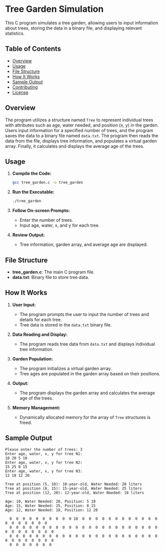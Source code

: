 # Tree Garden Simulation

This C program simulates a tree garden, allowing users to input information about trees, storing the data in a binary file, and displaying relevant statistics.

## Table of Contents
- [Overview](#overview)
- [Usage](#usage)
- [File Structure](#file-structure)
- [How It Works](#how-it-works)
- [Sample Output](#sample-output)
- [Contributing](#contributing)
- [License](#license)

## Overview

The program utilizes a structure named `Tree` to represent individual trees with attributes such as age, water needed, and position (x, y) in the garden. Users input information for a specified number of trees, and the program saves the data to a binary file named `data.txt`. The program then reads the data from the file, displays tree information, and populates a virtual garden array. Finally, it calculates and displays the average age of the trees.

## Usage

1. **Compile the Code:**
   ```bash
   gcc tree_garden.c -o tree_garden
   ```

2. **Run the Executable:**
   ```bash
   ./tree_garden
   ```

3. **Follow On-screen Prompts:**
   - Enter the number of trees.
   - Input age, water, x, and y for each tree.

4. **Review Output:**
   - Tree information, garden array, and average age are displayed.

## File Structure

- **tree_garden.c**: The main C program file.
- **data.txt**: Binary file to store tree data.

## How It Works

1. **User Input:**
   - The program prompts the user to input the number of trees and details for each tree.
   - Tree data is stored in the `data.txt` binary file.

2. **Data Reading and Display:**
   - The program reads tree data from `data.txt` and displays individual tree information.

3. **Garden Population:**
   - The program initializes a virtual garden array.
   - Tree ages are populated in the garden array based on their positions.

4. **Output:**
   - The program displays the garden array and calculates the average age of the trees.

5. **Memory Management:**
   - Dynamically allocated memory for the array of `Tree` structures is freed.

## Sample Output

```plaintext
Please enter the number of trees: 3
Enter age, water, x, y for tree N1:
10 20 5 10
Enter age, water, x, y for tree N2:
15 25 8 15
Enter age, water, x, y for tree N3:
12 18 12 20

Tree at position (5, 10): 10-year-old, Water Needed: 20 liters
Tree at position (8, 15): 15-year-old, Water Needed: 25 liters
Tree at position (12, 20): 12-year-old, Water Needed: 18 liters

Age: 10, Water Needed: 20, Position: 5 10
Age: 15, Water Needed: 25, Position: 8 15
Age: 12, Water Needed: 18, Position: 12 20

  0  0  0  0  0  0  0  0  0  0 10  0  0  0  0  0  0  0  0  0  0  0  0  0  0  0  0  0  0  0
  0  0  0  0  0  0  0  0  0  0  0  0  0  0  0  0  0  0  0  0  0  0  0  0  0  0  0  0  0  0  0
  0  0  0  0  0  0  0  0  0  0  0  0  0  0  0  0  0  0  0  0  0  0  0  0  0  0  0  0  0  0  0
  0  0  0  0  0  0  0  
